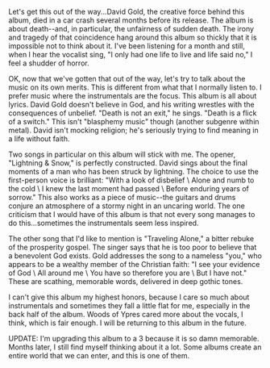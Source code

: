 Let's get this out of the way...David Gold, the creative force behind this album, died in a car crash
several months before its release. The album is about death--and, in particular, the
unfairness of sudden death. The irony and tragedy of that coincidence hang around this album so thickly that it is
impossible not to think about it. I've been listening for a month and still, when I hear the vocalist
sing, "I only had one life to live and life said no," I feel a shudder of horror.

OK, now that we've gotten that out of the way, let's try to talk about the music on its own merits. This is different
from what that I normally listen to. I prefer music where the instrumentals are the focus. This album
is all about lyrics. David Gold doesn't believe in God, and his writing wrestles with the consequences of unbelief. "Death
is not an exit," he sings. "Death is a flick of a switch." This isn't "blasphemy music" though (another subgenre
within metal). David isn't mocking religion; he's seriously trying to find meaning in a life
without faith.

Two songs in particular on this album will stick with me. The opener, "Lightning & Snow," is
perfectly constructed. David sings about the final moments of a man who has been struck by lightning. The choice
to use the first-person voice is brilliant: "With a look of disbelief \ Alone and numb to the cold \ I knew the last
moment had passed \ Before enduring years of sorrow." This also works as a piece of music--the guitars and drums
conjure an atmosphere of a stormy night in an uncaring world. The one criticism that I would have of this album
is that not every song manages to do this...sometimes the instrumentals seem less inspired.

The other song that I'd like to mention is "Traveling Alone," a bitter rebuke of the
prosperity gospel. The singer says that he is too poor to believe that a benevolent God exists. Gold addresses the
song to a nameless "you," who appears to be a wealthy member of the Christian faith: "I see your evidence of God
\ All around me \ You have so therefore you are \ But I have not." These are scathing, memorable words, delivered in
deep gothic tones.

I can't give this album my highest honors, because I care so much about instrumentals and sometimes they fall a little
flat for me, especially in the back half of the album. Woods of Ypres cared more about the vocals, I think, which
is fair enough. I will be returning to this album in the future.

UPDATE: I'm upgrading this album to a 3 because it is so damn memorable. Months later, I still find myself thinking
about it a lot. Some albums create an entire world that we can enter, and this is one of them.



